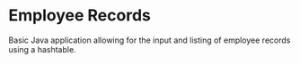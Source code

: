 # Employee Records
Basic Java application allowing for the input and listing of employee records using a hashtable.
